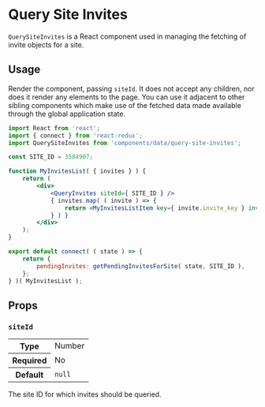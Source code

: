 # Query Site Invites

`QuerySiteInvites` is a React component used in managing the fetching of invite
objects for a site.

## Usage

Render the component, passing `siteId`. It does not accept any children, nor
does it render any elements to the page. You can use it adjacent to other
sibling components which make use of the fetched data made available through
the global application state.

```jsx
import React from 'react';
import { connect } from 'react-redux';
import QuerySiteInvites from 'components/data/query-site-invites';

const SITE_ID = 3584907;

function MyInvitesList( { invites } ) {
	return (
		<div>
			<QueryInvites siteId={ SITE_ID } />
			{ invites.map( ( invite ) => {
				return <MyInvitesListItem key={ invite.invite_key } invite={ invite } />;
			} ) }
		</div>
	);
}

export default connect( ( state ) => {
	return {
		pendingInvites: getPendingInvitesForSite( state, SITE_ID ),
	};
} )( MyInvitesList );
```

## Props

### `siteId`

<table>
	<tr><th>Type</th><td>Number</td></tr>
	<tr><th>Required</th><td>No</td></tr>
	<tr><th>Default</th><td><code>null</code></td></tr>
</table>

The site ID for which invites should be queried.
